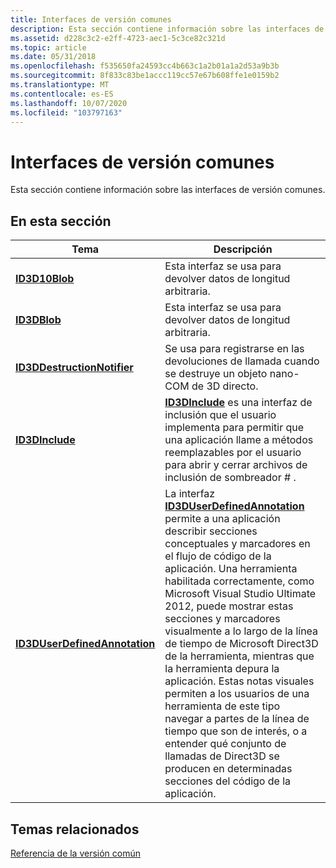 ```yaml
---
title: Interfaces de versión comunes
description: Esta sección contiene información sobre las interfaces de versión comunes.
ms.assetid: d228c3c2-e2ff-4723-aec1-5c3ce82c321d
ms.topic: article
ms.date: 05/31/2018
ms.openlocfilehash: f535650fa24593cc4b663c1a2b01a1a2d53a9b3b
ms.sourcegitcommit: 8f833c83be1accc119cc57e67b608ffe1e0159b2
ms.translationtype: MT
ms.contentlocale: es-ES
ms.lasthandoff: 10/07/2020
ms.locfileid: "103797163"
---
```

# <a name="common-version-interfaces"></a>Interfaces de versión comunes

Esta sección contiene información sobre las interfaces de versión comunes.

## <a name="in-this-section"></a>En esta sección

| Tema | Descripción |
|-|-|
| [**ID3D10Blob**](/windows/win32/api/d3dcommon/nn-d3dcommon-id3d10blob) | Esta interfaz se usa para devolver datos de longitud arbitraria. |
| [**ID3DBlob**](/previous-versions/windows/desktop/legacy/ff728743(v=vs.85)) | Esta interfaz se usa para devolver datos de longitud arbitraria. |
| [**ID3DDestructionNotifier**](/windows/win32/api/d3dcommon/nn-d3dcommon-id3ddestructionotifier) | Se usa para registrarse en las devoluciones de llamada cuando se destruye un objeto nano-COM de 3D directo. |
| [**ID3DInclude**](/windows/desktop/api/D3Dcommon/nn-d3dcommon-id3dinclude) | [**ID3DInclude**](/windows/desktop/api/D3Dcommon/nn-d3dcommon-id3dinclude) es una interfaz de inclusión que el usuario implementa para permitir que una aplicación llame a métodos reemplazables por el usuario para abrir y cerrar archivos de inclusión de sombreador \# . |
| [**ID3DUserDefinedAnnotation**](/windows/desktop/api/D3D11_1/nn-d3d11_1-id3duserdefinedannotation) | La interfaz [**ID3DUserDefinedAnnotation**](/windows/desktop/api/D3D11_1/nn-d3d11_1-id3duserdefinedannotation) permite a una aplicación describir secciones conceptuales y marcadores en el flujo de código de la aplicación. Una herramienta habilitada correctamente, como Microsoft Visual Studio Ultimate 2012, puede mostrar estas secciones y marcadores visualmente a lo largo de la línea de tiempo de Microsoft Direct3D de la herramienta, mientras que la herramienta depura la aplicación. Estas notas visuales permiten a los usuarios de una herramienta de este tipo navegar a partes de la línea de tiempo que son de interés, o a entender qué conjunto de llamadas de Direct3D se producen en determinadas secciones del código de la aplicación. |

## <a name="related-topics"></a>Temas relacionados

[Referencia de la versión común](d3d11-graphics-reference-d3d11-common.md)
